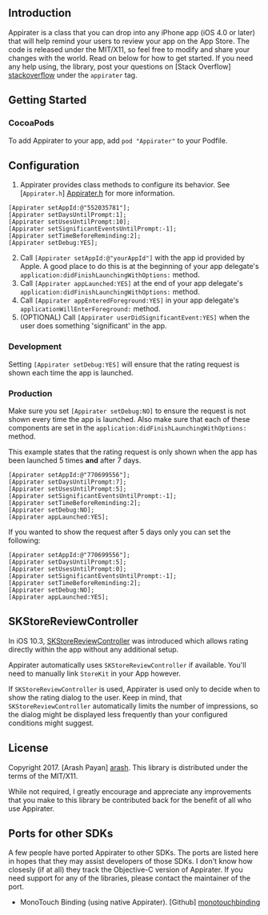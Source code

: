 Introduction
---------------

Appirater is a class that you can drop into any iPhone app (iOS 4.0 or later) that will help remind your users to review your app on the App Store. The code is released under the MIT/X11, so feel free to modify and share your changes with the world. Read on below for how to get started. If you need any help using, the library, post your questions on [Stack Overflow] [stackoverflow] under the `appirater` tag.

Getting Started
---------------

### CocoaPods
To add Appirater to your app, add `pod "Appirater"` to your Podfile.

Configuration
-------------
1. Appirater provides class methods to configure its behavior. See [`Appirater.h`] [Appirater.h] for more information.

```objc
[Appirater setAppId:@"552035781"];
[Appirater setDaysUntilPrompt:1];
[Appirater setUsesUntilPrompt:10];
[Appirater setSignificantEventsUntilPrompt:-1];
[Appirater setTimeBeforeReminding:2];
[Appirater setDebug:YES];
```

2. Call `[Appirater setAppId:@"yourAppId"]` with the app id provided by Apple. A good place to do this is at the beginning of your app delegate's `application:didFinishLaunchingWithOptions:` method.
3. Call `[Appirater appLaunched:YES]` at the end of your app delegate's `application:didFinishLaunchingWithOptions:` method.
4. Call `[Appirater appEnteredForeground:YES]` in your app delegate's `applicationWillEnterForeground:` method.
5. (OPTIONAL) Call `[Appirater userDidSignificantEvent:YES]` when the user does something 'significant' in the app.

### Development
Setting `[Appirater setDebug:YES]` will ensure that the rating request is shown each time the app is launched.

### Production
Make sure you set `[Appirater setDebug:NO]` to ensure the request is not shown every time the app is launched. Also make sure that each of these components are set in the `application:didFinishLaunchingWithOptions:` method.

This example states that the rating request is only shown when the app has been launched 5 times **and** after 7 days.

```objc
[Appirater setAppId:@"770699556"];
[Appirater setDaysUntilPrompt:7];
[Appirater setUsesUntilPrompt:5];
[Appirater setSignificantEventsUntilPrompt:-1];
[Appirater setTimeBeforeReminding:2];
[Appirater setDebug:NO];
[Appirater appLaunched:YES];
```

If you wanted to show the request after 5 days only you can set the following:

```objc
[Appirater setAppId:@"770699556"];
[Appirater setDaysUntilPrompt:5];
[Appirater setUsesUntilPrompt:0];
[Appirater setSignificantEventsUntilPrompt:-1];
[Appirater setTimeBeforeReminding:2];
[Appirater setDebug:NO];
[Appirater appLaunched:YES];
```

SKStoreReviewController
----------------------
In iOS 10.3, [SKStoreReviewController](https://developer.apple.com/library/content/releasenotes/General/WhatsNewIniOS/Articles/iOS10_3.html) was introduced which allows rating directly within the app without any additional setup.

Appirater automatically uses `SKStoreReviewController` if available. You'll need to manually link `StoreKit` in your App however.

If `SKStoreReviewController` is used, Appirater is used only to decide when to show the rating dialog to the user. Keep in mind, that `SKStoreReviewController` automatically limits the number of impressions, so the dialog might be displayed less frequently than your configured conditions might suggest.

License
-------
Copyright 2017. [Arash Payan] [arash].
This library is distributed under the terms of the MIT/X11.

While not required, I greatly encourage and appreciate any improvements that you make
to this library be contributed back for the benefit of all who use Appirater.

Ports for other SDKs
--------------
A few people have ported Appirater to other SDKs. The ports are listed here in hopes that they may assist developers of those SDKs. I don't know how closesly (if at all) they track the Objective-C version of Appirater. If you need support for any of the libraries, please contact the maintainer of the port.

+ MonoTouch Binding (using native Appirater). [Github] [monotouchbinding]

[stackoverflow]: http://stackoverflow.com/
[homepage]: https://arashpayan.com/blog/2009/09/07/presenting-appirater/
[arash]: https://arashpayan.com
[Appirater.h]: https://github.com/arashpayan/appirater/blob/master/Appirater.h
[monotouchbinding]: https://github.com/theonlylawislove/MonoTouch.Appirater

